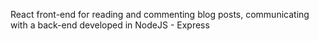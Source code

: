 React front-end for reading and commenting blog posts, communicating with a back-end developed in NodeJS - Express